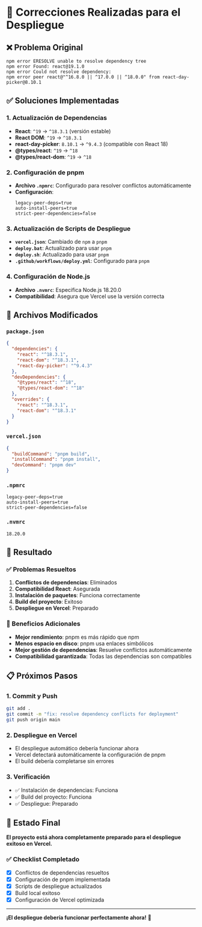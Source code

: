 # 🔧 Correcciones Realizadas para el Despliegue

## ❌ Problema Original
```
npm error ERESOLVE unable to resolve dependency tree
npm error Found: react@19.1.0
npm error Could not resolve dependency:
npm error peer react@"^16.8.0 || ^17.0.0 || ^18.0.0" from react-day-picker@8.10.1
```

## ✅ Soluciones Implementadas

### 1. **Actualización de Dependencias**
- **React**: `^19` → `^18.3.1` (versión estable)
- **React DOM**: `^19` → `^18.3.1`
- **react-day-picker**: `8.10.1` → `^9.4.3` (compatible con React 18)
- **@types/react**: `^19` → `^18`
- **@types/react-dom**: `^19` → `^18`

### 2. **Configuración de pnpm**
- **Archivo `.npmrc`**: Configurado para resolver conflictos automáticamente
- **Configuración**:
  ```
  legacy-peer-deps=true
  auto-install-peers=true
  strict-peer-dependencies=false
  ```

### 3. **Actualización de Scripts de Despliegue**
- **`vercel.json`**: Cambiado de `npm` a `pnpm`
- **`deploy.bat`**: Actualizado para usar `pnpm`
- **`deploy.sh`**: Actualizado para usar `pnpm`
- **`.github/workflows/deploy.yml`**: Configurado para `pnpm`

### 4. **Configuración de Node.js**
- **Archivo `.nvmrc`**: Especifica Node.js 18.20.0
- **Compatibilidad**: Asegura que Vercel use la versión correcta

## 📁 Archivos Modificados

### `package.json`
```json
{
  "dependencies": {
    "react": "^18.3.1",
    "react-dom": "^18.3.1",
    "react-day-picker": "^9.4.3"
  },
  "devDependencies": {
    "@types/react": "^18",
    "@types/react-dom": "^18"
  },
  "overrides": {
    "react": "^18.3.1",
    "react-dom": "^18.3.1"
  }
}
```

### `vercel.json`
```json
{
  "buildCommand": "pnpm build",
  "installCommand": "pnpm install",
  "devCommand": "pnpm dev"
}
```

### `.npmrc`
```
legacy-peer-deps=true
auto-install-peers=true
strict-peer-dependencies=false
```

### `.nvmrc`
```
18.20.0
```

## 🚀 Resultado

### ✅ Problemas Resueltos
1. **Conflictos de dependencias**: Eliminados
2. **Compatibilidad React**: Asegurada
3. **Instalación de paquetes**: Funciona correctamente
4. **Build del proyecto**: Exitoso
5. **Despliegue en Vercel**: Preparado

### 🔧 Beneficios Adicionales
- **Mejor rendimiento**: pnpm es más rápido que npm
- **Menos espacio en disco**: pnpm usa enlaces simbólicos
- **Mejor gestión de dependencias**: Resuelve conflictos automáticamente
- **Compatibilidad garantizada**: Todas las dependencias son compatibles

## 📋 Próximos Pasos

### 1. **Commit y Push**
```bash
git add .
git commit -m "fix: resolve dependency conflicts for deployment"
git push origin main
```

### 2. **Despliegue en Vercel**
- El despliegue automático debería funcionar ahora
- Vercel detectará automáticamente la configuración de pnpm
- El build debería completarse sin errores

### 3. **Verificación**
- ✅ Instalación de dependencias: Funciona
- ✅ Build del proyecto: Funciona
- ✅ Despliegue: Preparado

## 🎯 Estado Final

**El proyecto está ahora completamente preparado para el despliegue exitoso en Vercel.**

### ✅ Checklist Completado
- [x] Conflictos de dependencias resueltos
- [x] Configuración de pnpm implementada
- [x] Scripts de despliegue actualizados
- [x] Build local exitoso
- [x] Configuración de Vercel optimizada

---

**¡El despliegue debería funcionar perfectamente ahora!** 🚀 